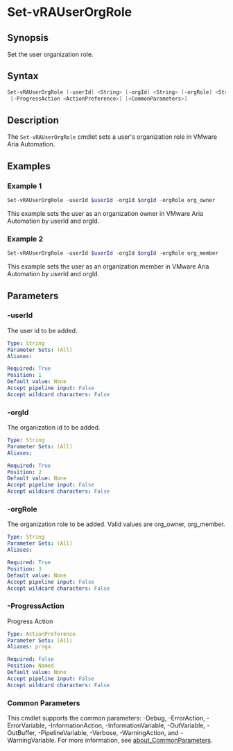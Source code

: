 # Set-vRAUserOrgRole

## Synopsis

Set the user organization role.

## Syntax

```powershell
Set-vRAUserOrgRole [-userId] <String> [-orgId] <String> [-orgRole] <String>
 [-ProgressAction <ActionPreference>] [<CommonParameters>]
```

## Description

The `Set-vRAUserOrgRole` cmdlet sets a user's organization role in VMware Aria Automation.

## Examples

### Example 1

```powershell
Set-vRAUserOrgRole -userId $userId -orgId $orgId -orgRole org_owner
```

This example sets the user as an organization owner in VMware Aria Automation by userId and orgId.

### Example 2

```powershell
Set-vRAUserOrgRole -userId $userId -orgId $orgId -orgRole org_member
```

This example sets the user as an organization member in VMware Aria Automation by userId and orgId.

## Parameters

### -userId

The user id to be added.

```yaml
Type: String
Parameter Sets: (All)
Aliases:

Required: True
Position: 1
Default value: None
Accept pipeline input: False
Accept wildcard characters: False
```

### -orgId

The organization id to be added.

```yaml
Type: String
Parameter Sets: (All)
Aliases:

Required: True
Position: 2
Default value: None
Accept pipeline input: False
Accept wildcard characters: False
```

### -orgRole

The organization role to be added. Valid values are org_owner, org_member.

```yaml
Type: String
Parameter Sets: (All)
Aliases:

Required: True
Position: 3
Default value: None
Accept pipeline input: False
Accept wildcard characters: False
```

### -ProgressAction

Progress Action

```yaml
Type: ActionPreference
Parameter Sets: (All)
Aliases: proga

Required: False
Position: Named
Default value: None
Accept pipeline input: False
Accept wildcard characters: False
```

### Common Parameters

This cmdlet supports the common parameters: -Debug, -ErrorAction, -ErrorVariable, -InformationAction, -InformationVariable, -OutVariable, -OutBuffer, -PipelineVariable, -Verbose, -WarningAction, and -WarningVariable. For more information, see [about_CommonParameters](http://go.microsoft.com/fwlink/?LinkID=113216).
